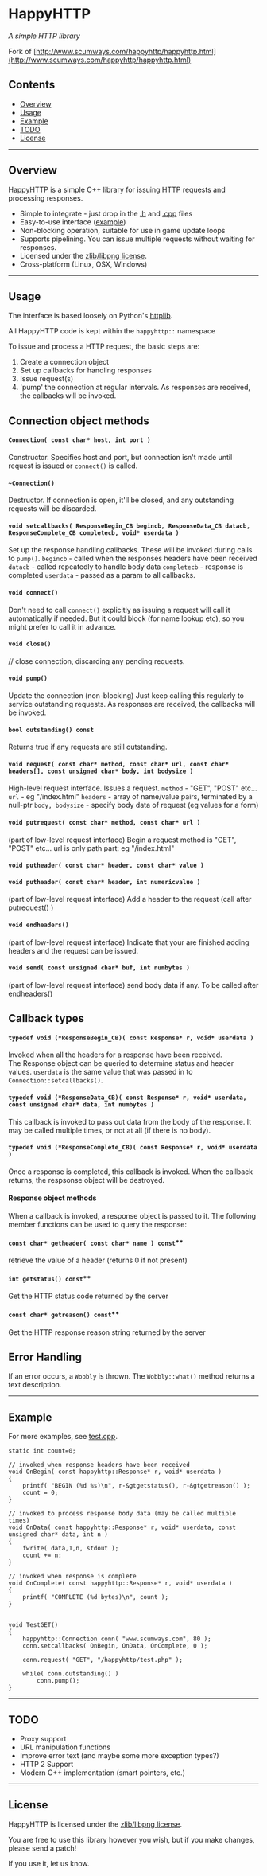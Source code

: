 HappyHTTP
=========

*A simple HTTP library*
 
 Fork of [http://www.scumways.com/happyhttp/happyhttp.html](http://www.scumways.com/happyhttp/happyhttp.html)

Contents
--------

-   [Overview](#overview)
-   [Usage](#usage)
-   [Example](#example)
-   [TODO](#todo)
-   [License](#license)

* * * * *

Overview
--------

HappyHTTP is a simple C++ library for issuing HTTP requests and
processing responses.

-   Simple to integrate - just drop in the [.h](happyhttp.h) and
    [.cpp](happyhttp.cpp) files
-   Easy-to-use interface ([example](#example))
-   Non-blocking operation, suitable for use in game update loops
-   Supports pipelining. You can issue multiple requests without waiting
    for responses.
-   Licensed under the [zlib/libpng
    license](http://www.opensource.org/licenses/zlib-license.php).
-   Cross-platform (Linux, OSX, Windows)

* * * * *

Usage
-----

The interface is based loosely on Python's
[httplib](http://docs.python.org/lib/module-httplib.html).

All HappyHTTP code is kept within the `happyhttp::` namespace

To issue and process a HTTP request, the basic steps are:

1.  Create a connection object
2.  Set up callbacks for handling responses
3.  Issue request(s)
4.  'pump' the connection at regular intervals. As responses are
    received, the callbacks will be invoked.

## Connection object methods

#### `Connection( const char* host, int port )`
 Constructor. Specifies host and port, but connection isn't made until
request is issued or `connect()` is called.

#### `~Connection()`

 Destructor. If connection is open, it'll be closed, and any outstanding
requests will be discarded.

#### `void setcallbacks( ResponseBegin_CB begincb, ResponseData_CB datacb, ResponseComplete_CB completecb, void* userdata )`
 Set up the response handling callbacks. These will be invoked during
calls to `pump()`.
 `begincb` - called when the responses headers have been received\
 `datacb` - called repeatedly to handle body data
 `completecb` - response is completed
 `userdata` - passed as a param to all callbacks.

#### `void connect()`
 Don't need to call `connect()` explicitly as issuing a request will call
it automatically if needed. But it could block (for name lookup etc), so
you might prefer to call it in advance.

#### `void close()`
 // close connection, discarding any pending requests.

#### `void pump()`
 Update the connection (non-blocking) Just keep calling this regularly
to service outstanding requests. As responses are received, the
callbacks will be invoked.

#### `bool outstanding() const`
 Returns true if any requests are still outstanding.

#### `void request( const char* method, const char* url, const char* headers[], const unsigned char* body, int bodysize )`
 High-level request interface. Issues a request.
 `method` - "GET", "POST" etc...
 `url` - eg "/index.html"
 `headers` - array of name/value pairs, terminated by a null-ptr
 `body, bodysize` - specify body data of request (eg values for a form)

#### `void putrequest( const char* method, const char* url )`
 (part of low-level request interface)
 Begin a request
 method is "GET", "POST" etc...
 url is only path part: eg "/index.html"

#### `void putheader( const char* header, const char* value )`
#### `void putheader( const char* header, int numericvalue )`
 (part of low-level request interface)
 Add a header to the request (call after putrequest() )

#### `void endheaders()`
 (part of low-level request interface)
 Indicate that your are finished adding headers and the request can be
issued.

#### `void send( const unsigned char* buf, int numbytes )` 
 (part of low-level request interface)
 send body data if any. To be called after endheaders()

## Callback types

#### `typedef void (*ResponseBegin_CB)( const Response* r, void* userdata )`
 Invoked when all the headers for a response have been received.\
 The Response object can be queried to determine status and header
values.
 `userdata` is the same value that was passed in to
`Connection::setcallbacks()`.

#### `typedef void (*ResponseData_CB)( const Response* r, void* userdata, const unsigned char* data, int numbytes )`
 This callback is invoked to pass out data from the body of the
response. It may be called multiple times, or not at all (if there is no
body).

#### `typedef void (*ResponseComplete_CB)( const Response* r, void* userdata )`
 Once a response is completed, this callback is invoked. When the
callback returns, the respsonse object will be destroyed.

#### Response object methods

When a callback is invoked, a response object is passed to it. The
following member functions can be used to query the response:

#### `const char* getheader( const char* name ) const`**
 retrieve the value of a header (returns 0 if not present)

#### `int getstatus() const`**
 Get the HTTP status code returned by the server

#### `const char* getreason() const`**
 Get the HTTP response reason string returned by the server

## Error Handling

If an error occurs, a `Wobbly` is thrown. The `Wobbly::what()` method
returns a text description.

* * * * *

Example
-------

For more examples, see [test.cpp](test.cpp).


    static int count=0;

    // invoked when response headers have been received
    void OnBegin( const happyhttp::Response* r, void* userdata )
    {
        printf( "BEGIN (%d %s)\n", r-&gtgetstatus(), r-&gtgetreason() );
        count = 0;
    }

    // invoked to process response body data (may be called multiple times)
    void OnData( const happyhttp::Response* r, void* userdata, const unsigned char* data, int n )
    {
        fwrite( data,1,n, stdout );
        count += n;
    }

    // invoked when response is complete
    void OnComplete( const happyhttp::Response* r, void* userdata )
    {
        printf( "COMPLETE (%d bytes)\n", count );
    }


    void TestGET()
    {
        happyhttp::Connection conn( "www.scumways.com", 80 );
        conn.setcallbacks( OnBegin, OnData, OnComplete, 0 );

        conn.request( "GET", "/happyhttp/test.php" );

        while( conn.outstanding() )
            conn.pump();
    }

* * * * *

TODO
----

-   Proxy support
-   URL manipulation functions
-   Improve error text (and maybe some more exception types?)
-   HTTP 2 Support
-   Modern C++ implementation (smart pointers, etc.)

* * * * *

License
-------

HappyHTTP is licensed under the [zlib/libpng
license](http://www.opensource.org/licenses/zlib-license.php).

You are free to use this library however you wish, but if you
make changes, please send a patch!

If you use it, let us know.
